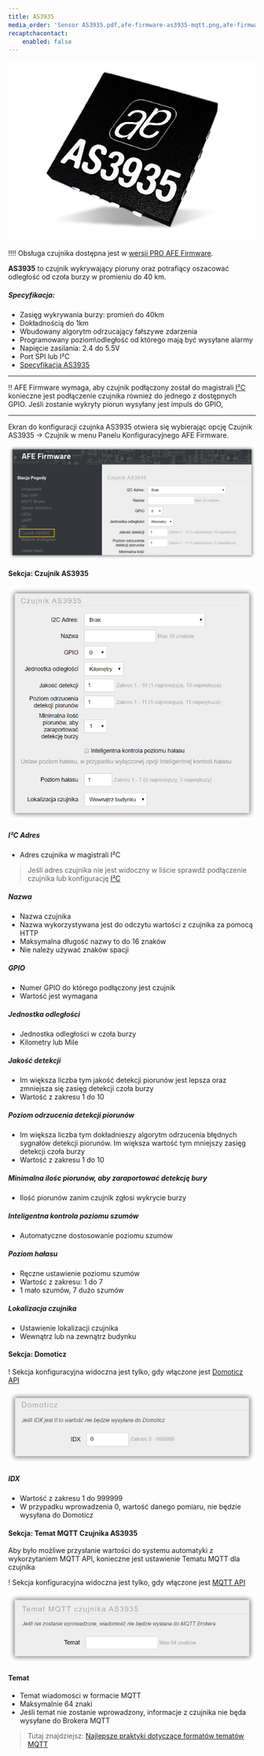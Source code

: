 ```yaml
---
title: AS3935
media_order: 'Sensor AS3935.pdf,afe-firmware-as3935-mqtt.png,afe-firmware-as3935-domoticz.png,afe-firmware-as3935-czujnik.png,afe-firmware-as3935.png,SesnorAS3935.png'
recaptchacontact:
    enabled: false
---
```


![](SesnorAS3935.png)

!!!! Obsługa czujnika dostępna jest w [wersji PRO AFE Firmware](/postawowe-informacje/wersja-pro).

**AS3935** to czujnik wykrywający pioruny oraz potrafiący oszacować odległość od czoła burzy w promieniu do 40 km. 

##### Specyfikacja:
* Zasięg wykrywania burzy: promień do 40km
* Dokładnością do 1km
* Wbudowany algorytm odrzucający fałszywe zdarzenia
* Programowany poziom\odległość od którego mają być wysyłane alarmy
* Napięcie zasilania: 2.4 do 5.5V
* Port SPI lub I²C
* [Specyfikacja AS3935](Sensor%20AS3935.pdf)

---

!! AFE Firmware wymaga, aby czujnik podłączony został do magistrali [I²C](/konfiguracja/konfiguracja-urzadzenia/konfiguracja-portow/i2c/?target=_blank) konieczne jest podłączenie czujnika również do jednego z dostępnych GPIO. Jeśli zostanie wykryty piorun wysyłany jest impuls do GPIO,

---

Ekran do konfiguracji czujnka AS3935 otwiera się wybierając opcję Czujnik AS3935 -> Czujnik w menu Panelu Konfiguracyjnego AFE Firmware.

![](afe-firmware-as3935.png)

#### Sekcja: Czujnik AS3935

![](afe-firmware-as3935-czujnik.png)

##### I²C Adres
* Adres czujnika w magistrali I²C

> Jeśli adres czujnika nie jest widoczny w liście sprawdź podłączenie czujnika lub konfigurację [I²C](/konfiguracja/konfiguracja-urzadzenia/konfiguracja-portow/i2c/?target=_blank)

##### Nazwa
* Nazwa czujnika
* Nazwa wykorzystywana jest do odczytu wartości z czujnika za pomocą HTTP
* Maksymalna długość nazwy to do 16 znaków
* Nie należy używać znaków spacji

##### GPIO
* Numer GPIO do którego podłączony jest czujnik
* Wartość jest wymagana

##### Jednostka odległości
* Jednostka odległości w czoła burzy
* Kilometry lub Mile

##### Jakość detekcji
* Im większa liczba tym jakość detekcji piorunów jest lepsza oraz zmniejsza się zasięg detekcji czoła burzy
* Wartość z zakresu 1 do 10

##### Poziom odrzucenia detekcji piorunów
* Im większa liczba tym dokładnieszy algorytm odrzucenia błędnych sygnałów detekcji piorunów. Im większa wartość tym mniejszy zasięg detekcji czoła burzy
* Wartość z zakresu 1 do 10

##### Minimalna ilośc piorunów, aby zaraportować detekcję bury
* Ilość piorunów zanim czujnik zgłosi wykrycie burzy

##### Inteligentna kontrola poziomu szumów
* Automatyczne dostosowanie poziomu szumów 

##### Poziom hałasu
* Ręczne ustawienie poziomu szumów
* Wartośc z zakresu: 1 do 7
* 1 mało szumów, 7 dużo szumów

##### Lokalizacja czujnika
* Ustawienie lokalizacji czujnika
* Wewnątrz lub na zewnątrz budynku

#### Sekcja: Domoticz

! Sekcja konfiguracyjna widoczna jest tylko, gdy włączone jest [Domoticz API](/konfiguracja/konfiguracja-urzadzenia/konfiguracja-urzadzenia)

![](afe-firmware-as3935-domoticz.png)

##### IDX
* Wartość z zakresu 1 do 999999
* W przypadku wprowadzenia 0, wartość danego pomiaru, nie będzie wysyłana do Domoticz

#### Sekcja: Temat MQTT Czujnika AS3935

Aby było możliwe przysłanie wartości do systemu automatyki z wykorzytaniem MQTT API, konieczne jest ustawienie Tematu MQTT dla czujnika

! Sekcja konfiguracyjna widoczna jest tylko, gdy włączone jest [MQTT API](/konfiguracja/konfiguracja-urzadzenia/konfiguracja-urzadzenia)

![](afe-firmware-as3935-mqtt.png)

#### Temat
* Temat wiadomości w formacie MQTT
* Maksymalnie 64 znaki
* Jeśli temat nie zostanie wprowadzony, informacje z czujnika nie będa wysyłane do Brokera MQTT

> Tutaj znajdziejsz: [Najlepsze praktyki dotyczące formatów tematów MQTT](/integracja-api/mqtt/tematy-mqtt-najlepsze-praktyki)